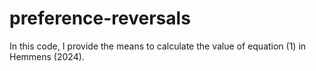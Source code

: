 # preference-reversals
In this code, I provide the means to calculate the value of equation (1) in Hemmens (2024).
